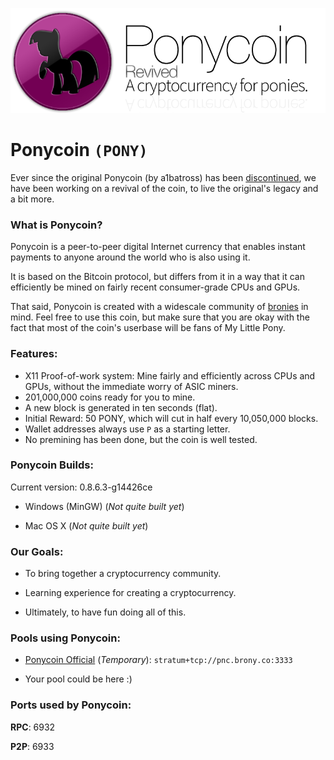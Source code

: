 ![Ponycoin Logo](res/ponycoin-img.png)

# Ponycoin `(PONY)`

Ever since the original Ponycoin (by a1batross) has been [discontinued](https://bitcointalk.org/index.php?topic=455133.0), we have been working on a revival of the coin, to live the original's legacy and a bit more.

### What is Ponycoin?

Ponycoin is a peer-to-peer digital Internet currency that enables instant payments to anyone around the world who is also using it.

It is based on the Bitcoin protocol, but differs from it in a way that it can efficiently be mined on fairly recent consumer-grade CPUs and GPUs.

That said, Ponycoin is created with a widescale community of [bronies](http://whatisabrony.com/) in mind. Feel free to use this coin, but make sure that you are okay with the fact that most of the coin's userbase will be fans of My Little Pony.

### Features:

- X11 Proof-of-work system: Mine fairly and efficiently across CPUs and GPUs, without the immediate worry of ASIC miners.
- 201,000,000 coins ready for you to mine.
- A new block is generated in ten seconds (flat).
- Initial Reward: 50 PONY, which will cut in half every 10,050,000 blocks.
- Wallet addresses always use `P` as a starting letter.
- No premining has been done, but the coin is well tested.

### Ponycoin Builds:

Current version: 0.8.6.3-g14426ce

- Windows (MinGW) (*Not quite built yet*)

- Mac OS X (*Not quite built yet*)

### Our Goals:

- To bring together a cryptocurrency community.

- Learning experience for creating a cryptocurrency.

- Ultimately, to have fun doing all of this.

### Pools using Ponycoin:

- [Ponycoin Official](http://pnc.brony.co/) (*Temporary*): `stratum+tcp://pnc.brony.co:3333`

- Your pool could be here :)

### Ports used by Ponycoin:

**RPC**: 6932

**P2P**: 6933
